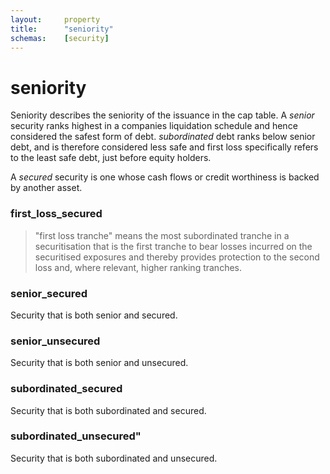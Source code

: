 ```yaml
---
layout:		property
title:		"seniority"
schemas:	[security]
---
```


# seniority

Seniority describes the seniority of the issuance in the cap table.
A *senior* security ranks highest in a companies liquidation schedule and hence considered the safest form of debt. *subordinated* debt ranks below senior debt, and is therefore considered less safe and first loss specifically refers to the least safe debt, just before equity holders.

A *secured* security is one whose cash flows or credit worthiness is backed by another asset.

### first_loss_secured
> "first loss tranche" means the most subordinated tranche in a securitisation that is the first tranche to bear losses incurred on the securitised exposures and thereby provides protection to the second loss and, where relevant, higher ranking tranches.

### senior_secured
Security that is both senior and secured.

### senior_unsecured
Security that is both senior and unsecured.

### subordinated_secured
Security that is both subordinated and secured.

### subordinated_unsecured"
Security that is both subordinated and unsecured.
